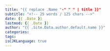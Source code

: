 ```yaml
---
title: "{{ replace .Name "-" " " | title }}"
subtitle: "<!-- 25 words / 125 chars -->"
date: {{ .Date }}
lastmod: {{ .Date }}
author: "{{ .Site.Data.author.default.name }}"
categories:
tags:
isCJKLanguage: true
---
```

